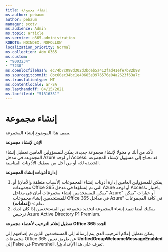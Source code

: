 ```yaml
---
title: إنشاء مجموعة
ms.author: pebaum
author: pebaum
manager: scotv
ms.audience: Admin
ms.topic: article
ms.service: o365-administration
ROBOTS: NOINDEX, NOFOLLOW
localization_priority: Normal
ms.collection: Adm_O365
ms.custom:
- "9003234"
- "7230"
ms.openlocfilehash: ec74b7c098d302d3bdeb5a412fad41efe7b82b98
ms.sourcegitcommit: 8bc60ec34bc1e40685e3976576e04a2623f63a7c
ms.translationtype: MT
ms.contentlocale: ar-SA
ms.lasthandoff: 04/15/2021
ms.locfileid: "51816331"
---
```

# <a name="create-a-group"></a>إنشاء مجموعة

يصف هذا الموضوع إنشاء المجموعة.

**الإذن لإنشاء مجموعة**

تأكد من أنك م مخولا لإنشاء مجموعة جديدة. يمكن للمسؤولين العامين تعطيل إنشاء المجموعة في مدخل Azure أو لوحة Access. قد تحتاج إلى مسؤول لإنشاء المجموعة الجديدة لك، أو من أجل من يعطيك الأذونات المناسبة.

**إدارة أذونات إنشاء المجموعة**

1. يمكن للمسؤولين العامين إدارة أذونات إنشاء المجموعات (لأسباب متعلقة والأمان) أو مجموعات Office 365 التي تم إنشاؤها في مدخل Azure أو لوحة Access، باختيار "يمكن للمستخدمين إنشاء مجموعات أمان في مداخل Azure" أو خيارات "يمكن للمستخدمين إنشاء مجموعات Office 365 في مداخل Azure" في كافة المجموعات عام  >  **(إعدادات)**.
2. يمكنك أيضا تقييد إنشاء المجموعة لتحديد مجموعة من المستخدمين إذا كان لديك ترخيص Azure Active Directory P1 Premium.

**تعطيل إعلام الترحيب لأعضاء مجموعة Office 365 الجدد**

يمكن تعطيل إعلام الترحيب الذي يتم إرساله إلى المستخدمين الذين تم إضافتهم إلى مجموعات Office 365 عن طريق تعيين **UnifiedGroupWelcomeMessageEnabled** إلى False في Powershell. تعرف على هذا الإعداد [هنا](https://docs.microsoft.com/powershell/module/exchange/set-unifiedgroup?view=exchange-ps&preserve-view=true).

